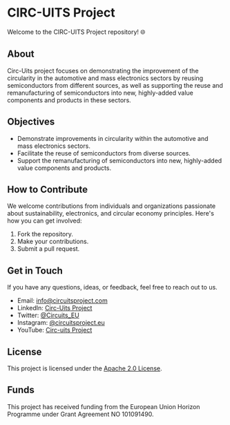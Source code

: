 # CIRC-UITS Project

Welcome to the CIRC-UITS Project repository! 🌐

## About

Circ-Uits project focuses on demonstrating the improvement of the circularity in the automotive and mass electronics sectors by reusing semiconductors from different sources, as well as supporting the reuse and remanufacturing of semiconductors into new, highly-added value components and products in these sectors.

## Objectives

- Demonstrate improvements in circularity within the automotive and mass electronics sectors.
- Facilitate the reuse of semiconductors from diverse sources.
- Support the remanufacturing of semiconductors into new, highly-added value components and products.

## How to Contribute

We welcome contributions from individuals and organizations passionate about sustainability, electronics, and circular economy principles. Here's how you can get involved:

1. Fork the repository.
2. Make your contributions.
3. Submit a pull request.

## Get in Touch

If you have any questions, ideas, or feedback, feel free to reach out to us.

- Email: [info@circuitsproject.com](mailto:info@circuitsproject.com)
- LinkedIn: [Circ-Uits Project](https://www.linkedin.com/company/circ-uits-project/)
- Twitter: [@Circuits_EU](https://twitter.com/Circuits_eu)
- Instagram: [@circuitsproject.eu](https://www.instagram.com/circuitsproject.eu/)
- YouTube: [Circ-uits Project](https://www.youtube.com/channel/UCcMgCx882p1VcOtY5iIAKFw)

## License

This project is licensed under the [Apache 2.0 License](/profile/LICENSE).

## Funds

This project has received funding from the European Union Horizon Programme under Grant Agreement NO 101091490.
